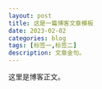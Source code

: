 ```yaml
---
layout: post
title: 这是一篇博客文章模板
date: 2023-02-02
categories: blog
tags: [标签一,标签二]
description: 文章金句。
---
```


这里是博客正文。












